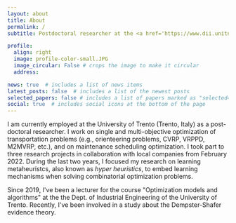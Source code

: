```yaml
---
layout: about
title: About
permalink: /
subtitle: Postdoctoral researcher at the <a href='https://www.dii.unitn.it/'>University of Trento</a>. Trento, Italy.

profile:
  align: right
  image: profile-color-small.JPG
  image_circular: False # crops the image to make it circular
  address:

news: true  # includes a list of news items
latest_posts: false  # includes a list of the newest posts
selected_papers: false # includes a list of papers marked as "selected={true}"
social: true  # includes social icons at the bottom of the page
---
```


I am currently employed at the University of Trento (Trento, Italy) as a post-doctoral researcher.
I work on single and multi-objective optimization of transportation problems (e.g., orienteering problems, CVRP, VRPPD, M2MVRP, etc.), and on maintenance scheduling optimization.
I took part to three research projects in collaboration with local companies from February 2022.
During the last two years, I focused my research on learning metaheuristcs, also known as *hyper heuristics*, to embed learning mechanisms when solving combinatorial optimization problems.

Since 2019, I've been a lecturer for the course "Optimization models and algorithms" at the the Dept. of Industrial Engineering of the University of Trento.
Recently, I've been involved in a study about the Dempster-Shafer evidence theory.
